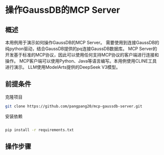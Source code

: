 # 操作GaussDB的MCP Server

## 概述

本用例用于演示如何操作GaussDB的MCP Server。
需要使用到连接GaussDB的纯python驱动，结合GaussDB提供的pq连接GaussDB数据库。
MCP Server的开发基于标准的MCP协议，因此可以使用任何支持MCP协议的客户端进行连接和操作。
MCP客户端可以使用Python、Java等语言编写。本用例使用CLINE工具进行演示。
LLM使用ModelArts提供的DeepSeek V3模型。

## 前提条件

克隆项目

```bash
git clone https://github.com/pangpang20/mcp-gaussdb-server.git

```

安装依赖

```bash

pip install -r requirements.txt

```

## 操作步骤

